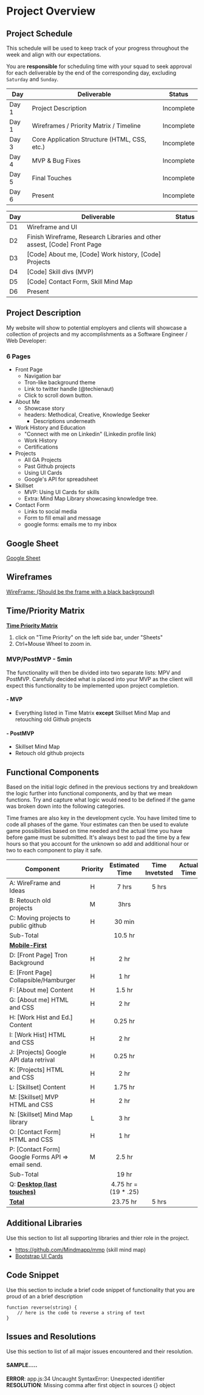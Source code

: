 # Project Overview

## Project Schedule

This schedule will be used to keep track of your progress throughout the week and align with our expectations.  

You are **responsible** for scheduling time with your squad to seek approval for each deliverable by the end of the corresponding day, excluding `Saturday` and `Sunday`.

|  Day | Deliverable | Status
|---|---| ---|
|Day 1| Project Description | Incomplete
|Day 1| Wireframes / Priority Matrix / Timeline | Incomplete
|Day 3| Core Application Structure (HTML, CSS, etc.) | Incomplete
|Day 4| MVP & Bug Fixes | Incomplete
|Day 5| Final Touches | Incomplete
|Day 6| Present | Incomplete

| Day  | Deliverable                                                  | Status |
| ---- | ------------------------------------------------------------ | ------ |
| D1   | Wireframe and UI                                             |        |
| D2   | Finish Wireframe, Research Libraries and other assest, [Code] Front Page |        |
| D3   | [Code] About me, [Code] Work history, [Code] Projects        |        |
| D4   | [Code] Skill divs (MVP)                                      |        |
| D5   | [Code] Contact Form, Skill Mind Map                          |        |
| D6   | Present                                                      |        |



## Project Description

My website will show to potential employers and clients will showcase a collection of projects and my accomplishments as a Software Engineer / Web Developer:

### 6 Pages 

- Front Page
  - Navigation bar
  - Tron-like background theme
  - Link to twitter handle (@techienaut)
  - Click to scroll down button.
- About Me
  - Showcase story
  - headers: Methodical, Creative, Knowledge Seeker
    - Descriptions underneath
- Work History and Education
  - "Connect with me on Linkedin" (Linkedin profile link)
  - Work History
  - Certifications
- Projects
  - All GA Projects
  - Past Github projects
  - Using UI Cards
  - Google's API for spreadsheet
- Skillset
  - MVP: Using UI Cards for skills
  - Extra: Mind Map Library showcasing knowledge tree.
- Contact Form
  - Links to social media
  - Form to fill email and message
  - google forms: emails me to my inbox

## Google Sheet

[Google Sheet](https://docs.google.com/spreadsheets/d/1DfAA8BO98XjX5GeqjctSKzKRZMktYXFHZGb8mR-fEQ0/edit?usp=sharing)

## Wireframes

 [WireFrame: (Should be the frame with a black background)](https://www.figma.com/file/3scDXZePjvadqEBwMG139M/Untitled?node-id=0%3A1)

## Time/Priority Matrix 



**[Time Priority Matrix](https://www.figma.com/file/3scDXZePjvadqEBwMG139M/Untitled?node-id=3%3A0)**

1. click on "Time Priority" on the left side bar, under "Sheets"
2. Ctrl+Mouse Wheel to zoom in.

### MVP/PostMVP - 5min

The functionality will then be divided into two separate lists: MPV and PostMVP.  Carefully decided what is placed into your MVP as the client will expect this functionality to be implemented upon project completion.  

#### - MVP

- Everything listed in Time Matrix **except** Skillset Mind Map and retouching old Github projects

#### - PostMVP

- Skillset Mind Map
- Retouch old github projects

### 

## Functional Components

Based on the initial logic defined in the previous sections try and breakdown the logic further into functional components, and by that we mean functions.  Try and capture what logic would need to be defined if the game was broken down into the following categories.

Time frames are also key in the development cycle.  You have limited time to code all phases of the game.  Your estimates can then be used to evalute game possibilities based on time needed and the actual time you have before game must be submitted. It's always best to pad the time by a few hours so that you account for the unknown so add and additional hour or two to each component to play it safe.

| Component | Priority | Estimated Time | Time Invetsted | Actual Time |
| --- | :---: |  :---: | :---: | :---: |
| A: WireFrame and Ideas                            | H | 7 hrs | 5 hrs |  |
| B: Retouch old projects                           |    M     | 3hrs|                |             |
| C: Moving projects to public github               | H | 30 min |  |             |
| Sub-Total                                         |  | 10.5 hr |  |             |
| **<u>Mobile-First</u>**                           |  |  |  |             |
| D: [Front Page] Tron Background | H | 2 hr |  |  |
| E: [Front Page] Collapsible/Hamburger | H | 1 hr |  |  |
| F: [About me] Content | H | 1.5 hr |  |  |
| G: [About me] HTML and CSS | H | 2 hr |  |  |
| H: [Work Hist and Ed.] Content | H | 0.25 hr |  |  |
| I: [Work Hist] HTML and CSS | H | 2 hr |  |  |
| J: [Projects] Google API data retrival | H | 0.25 hr |  |  |
| K: [Projects] HTML and CSS | H | 2 hr |  |  |
| L: [Skillset] Content | H | 1.75 hr |  |  |
| M: [Skillset] MVP HTML and CSS | H | 2 hr |  |  |
| N: [Skillset] Mind Map library | L | 3 hr |  |  |
| O: [Contact Form] HTML and CSS | H | 1 hr |  |  |
| P: [Contact Form] Google Forms API => email send. | M | 2.5 hr |  |  |
| Sub-Total |  | 19 hr |  |  |
| Q: **<u>Desktop (last touches)</u>** |  | 4.75 hr = (19 * .25) |  |  |
| <u>**Total**</u> |  | 23.75 hr | 5 hrs |  |

## Additional Libraries
 Use this section to list all supporting libraries and thier role in the project. 

- https://github.com/Mindmapp/mmp (skill mind map)
- [Bootstrap UI Cards](https://getbootstrap.com/docs/4.0/components/card/)

## Code Snippet

Use this section to include a brief code snippet of functionality that you are proud of an a brief description  

```
function reverse(string) {
	// here is the code to reverse a string of text
}
```

## Issues and Resolutions
 Use this section to list of all major issues encountered and their resolution.

#### SAMPLE.....
**ERROR**: app.js:34 Uncaught SyntaxError: Unexpected identifier                                
**RESOLUTION**: Missing comma after first object in sources {} object